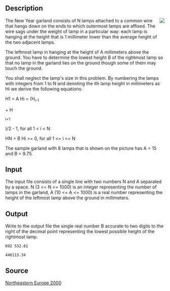 <h2>Description</h2><img src="images/1759_1.jpg" align="right"><p>The New Year garland consists of N lamps attached to a common wire that hangs down on the ends to which outermost lamps are affixed. The wire sags under the weight of lamp in a particular way: each lamp is hanging at the height that is 1 millimeter lower than the average height of the two adjacent lamps.
</p>
The leftmost lamp in hanging at the height of A millimeters above the ground. You have to determine the lowest height B of the rightmost lamp so that no lamp in the garland lies on the ground though some of them may touch the ground.

You shall neglect the lamp's size in this problem. By numbering the lamps with integers from 1 to N and denoting the ith lamp height in millimeters as Hi we derive the following equations:

H1 = A 
Hi = (H<sub>i-1</sub><p> + H</p><sub>i+1</sub><p>)/2 - 1, for all 1 &lt; i &lt; N 
</p>HN = B 
Hi &gt;= 0, for all 1 &lt;= i &lt;= N 

The sample garland with 8 lamps that is shown on the picture has A = 15 and B = 9.75.
<h2>Input</h2><p>The input file consists of a single line with two numbers N and A separated by a space. N (3 &lt;= N &lt;= 1000) is an integer representing the number of lamps in the garland, A (10 &lt;= A &lt;= 1000) is a real number representing the height of the leftmost lamp above the ground in millimeters.</p><h2>Output</h2><p>Write to the output file the single real number B accurate to two digits to the right of the decimal point representing the lowest possible height of the rightmost lamp.</p><pre><code class="language-input1">692 532.81</code></pre><pre><code class="language-output1">446113.34
</code></pre><h2>Source</h2><a href="searchproblem?field=source&amp;key=Northeastern+Europe+2000">Northeastern Europe 2000</a>